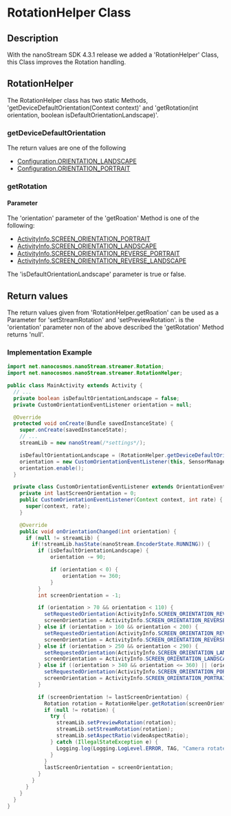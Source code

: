 # RotationHelper Class
## Description
With the nanoStream SDK 4.3.1 release we added a 'RotationHelper' Class, this Class improves the Rotation handling.
## RotationHelper
The RotationHelper class has two static Methods, 'getDeviceDefaultOrientation(Context context)' and 'getRotation(int orientation, boolean isDefaultOrientationLandscape)'.
### getDeviceDefaultOrientation
The return values are one of the following
* [Configuration.ORIENTATION_LANDSCAPE][fe92646b]
* [Configuration.ORIENTATION_PORTRAIT][2b840eb1]

### getRotation
#### Parameter
The 'orientation' parameter of the 'getRoation' Method is one of the following:
* [ActivityInfo.SCREEN_ORIENTATION_PORTRAIT][89a7f166]
* [ActivityInfo.SCREEN_ORIENTATION_LANDSCAPE][418a0516]
* [ActivityInfo.SCREEN_ORIENTATION_REVERSE_PORTRAIT][1091fa98]
* [ActivityInfo.SCREEN_ORIENTATION_REVERSE_LANDSCAPE][97752f31]

The 'isDefaultOrientationLandscape' parameter is true or false.

## Return values
The return values given from 'RotationHelper.getRoation' can be used as a Parameter for 'setStreamRotation' and 'setPreviewRotation'. is the 'orientation' parameter non of the above described the 'getRotation' Method returns 'null'.
### Implementation Example
```java
import net.nanocosmos.nanoStream.streamer.Rotation;
import net.nanocosmos.nanoStream.streamer.RotationHelper;

public class MainActivity extends Activity {
  // ...
  private boolean isDefaultOrientationLandscape = false;
  private CustomOrientationEventListener orientation = null;

  @Override
  protected void onCreate(Bundle savedInstanceState) {
    super.onCreate(savedInstanceState);
    // ...
    streamLib = new nanoStream(/*settings*/);

    isDefaultOrientationLandscape = (RotationHelper.getDeviceDefaultOrientation(this) == android.content.res.Configuration.ORIENTATION_LANDSCAPE);
    orientation = new CustomOrientationEventListener(this, SensorManager.SENSOR_DELAY_UI);
    orientation.enable();
  }

  private class CustomOrientationEventListener extends OrientationEventListener {
    private int lastScreenOrientation = 0;
    public CustomOrientationEventListener(Context context, int rate) {
      super(context, rate);
    }

    @Override
    public void onOrientationChanged(int orientation) {
      if (null != streamLib) {
        if(!streamLib.hasState(nanoStream.EncoderState.RUNNING)) {
          if (isDefaultOrientationLandscape) {
              orientation -= 90;

              if (orientation < 0) {
                  orientation += 360;
              }
          }
          int screenOrientation = -1;

          if (orientation > 70 && orientation < 110) {
            setRequestedOrientation(ActivityInfo.SCREEN_ORIENTATION_REVERSE_LANDSCAPE);
            screenOrientation = ActivityInfo.SCREEN_ORIENTATION_REVERSE_LANDSCAPE;
          } else if (orientation > 160 && orientation < 200) {
            setRequestedOrientation(ActivityInfo.SCREEN_ORIENTATION_REVERSE_PORTRAIT);
            screenOrientation = ActivityInfo.SCREEN_ORIENTATION_REVERSE_PORTRAIT;
          } else if (orientation > 250 && orientation < 290) {
            setRequestedOrientation(ActivityInfo.SCREEN_ORIENTATION_LANDSCAPE);
            screenOrientation = ActivityInfo.SCREEN_ORIENTATION_LANDSCAPE;
          } else if ((orientation > 340 && orientation <= 360) || (orientation >= 0 && orientation < 20)) {
            setRequestedOrientation(ActivityInfo.SCREEN_ORIENTATION_PORTRAIT);
            screenOrientation = ActivityInfo.SCREEN_ORIENTATION_PORTRAIT;
          }

          if (screenOrientation != lastScreenOrientation) {
            Rotation rotation = RotationHelper.getRotation(screenOrientation, isDefaultOrientationLandscape);
            if (null != rotation) {
              try {
                streamLib.setPreviewRotation(rotation);
                streamLib.setStreamRotation(rotation);
                streamLib.setAspectRatio(videoAspectRatio);
              } catch (IllegalStateException e) {
                Logging.log(Logging.LogLevel.ERROR, TAG, "Camera rotate failed", e);
              }
            }
            lastScreenOrientation = screenOrientation;
          }
        }
      }
    }
  }
}
```
[418a0516]: http://developer.android.com/reference/android/content/pm/ActivityInfo.html#SCREEN_ORIENTATION_LANDSCAPE "ActivityInfo.SCREEN_ORIENTATION_LANDSCAPE"
[1091fa98]: http://developer.android.com/reference/android/content/pm/ActivityInfo.html#SCREEN_ORIENTATION_REVERSE_PORTRAIT "ActivityInfo.SCREEN_ORIENTATION_REVERSE_PORTRAIT"
[97752f31]: http://developer.android.com/reference/android/content/pm/ActivityInfo.html#SCREEN_ORIENTATION_REVERSE_LANDSCAPE "ActivityInfo.SCREEN_ORIENTATION_REVERSE_LANDSCAPE"
  [89a7f166]: http://developer.android.com/reference/android/content/pm/ActivityInfo.html#SCREEN_ORIENTATION_PORTRAIT "ActivityInfo.SCREEN_ORIENTATION_PORTRAIT"
  [fe92646b]: http://developer.android.com/reference/android/content/res/Configuration.html#ORIENTATION_LANDSCAPE "Configuration.ORIENTATION_LANDSCAPE"
  [2b840eb1]: http://developer.android.com/reference/android/content/res/Configuration.html#ORIENTATION_PORTRAIT "Configuration.ORIENTATION_PORTRAIT"
